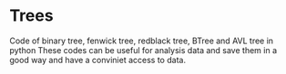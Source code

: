 # Trees
Code of binary tree, fenwick tree, redblack tree, BTree and AVL tree in python
These codes can be useful for analysis data and save them in a good way and have a conviniet access to data.
